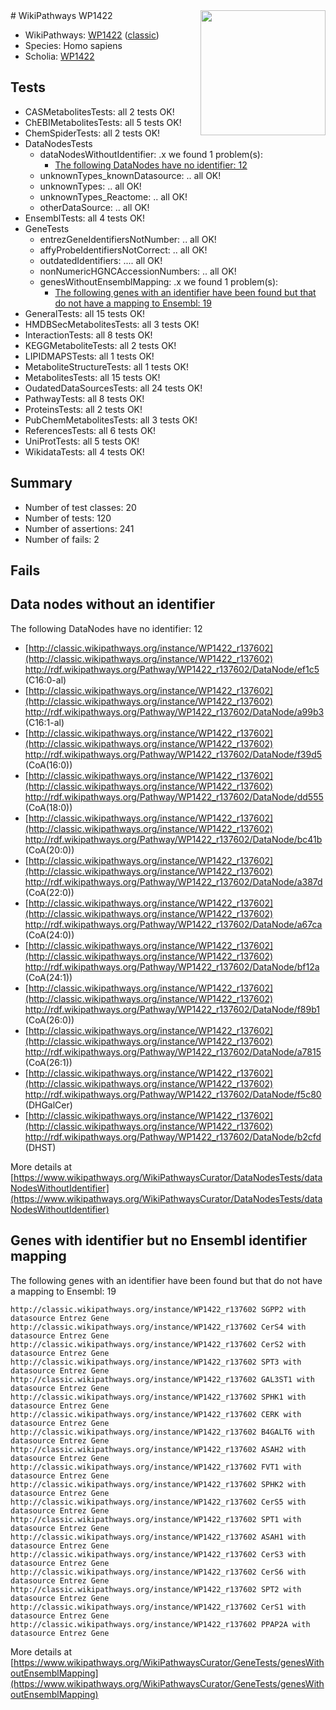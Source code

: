 <img style="float: right; width: 200px" src="https://upload.wikimedia.org/wikipedia/commons/thumb/8/83/Wplogo_with_text_500.png/640px-Wplogo_with_text_500.png" />
# WikiPathways WP1422

* WikiPathways: [WP1422](https://wikipathways.org/pathways/WP1422) ([classic](https://classic.wikipathways.org/instance/WP1422))
* Species: Homo sapiens
* Scholia: [WP1422](https://scholia.toolforge.org/wikipathways/WP1422)
## Tests
* CASMetabolitesTests: all 2 tests OK!
* ChEBIMetabolitesTests: all 5 tests OK!
* ChemSpiderTests: all 2 tests OK!
* DataNodesTests
    * dataNodesWithoutIdentifier: .x we found 1 problem(s):
        * [The following DataNodes have no identifier: 12](#8792c492)
    * unknownTypes_knownDatasource: .. all OK!
    * unknownTypes: .. all OK!
    * unknownTypes_Reactome: .. all OK!
    * otherDataSource: .. all OK!
* EnsemblTests: all 4 tests OK!
* GeneTests
    * entrezGeneIdentifiersNotNumber: .. all OK!
    * affyProbeIdentifiersNotCorrect: .. all OK!
    * outdatedIdentifiers: .... all OK!
    * nonNumericHGNCAccessionNumbers: .. all OK!
    * genesWithoutEnsemblMapping: .x we found 1 problem(s):
        * [The following genes with an identifier have been found but that do not have a mapping to Ensembl: 19](#c4e54316)
* GeneralTests: all 15 tests OK!
* HMDBSecMetabolitesTests: all 3 tests OK!
* InteractionTests: all 8 tests OK!
* KEGGMetaboliteTests: all 2 tests OK!
* LIPIDMAPSTests: all 1 tests OK!
* MetaboliteStructureTests: all 1 tests OK!
* MetabolitesTests: all 15 tests OK!
* OudatedDataSourcesTests: all 24 tests OK!
* PathwayTests: all 8 tests OK!
* ProteinsTests: all 2 tests OK!
* PubChemMetabolitesTests: all 3 tests OK!
* ReferencesTests: all 6 tests OK!
* UniProtTests: all 5 tests OK!
* WikidataTests: all 4 tests OK!


## Summary

* Number of test classes: 20
* Number of tests: 120
* Number of assertions: 241
* Number of fails: 2

## Fails

<a name="8792c492" />

## Data nodes without an identifier

The following DataNodes have no identifier: 12

* [http://classic.wikipathways.org/instance/WP1422_r137602](http://classic.wikipathways.org/instance/WP1422_r137602) http://rdf.wikipathways.org/Pathway/WP1422_r137602/DataNode/ef1c5 (C16:0-al)
* [http://classic.wikipathways.org/instance/WP1422_r137602](http://classic.wikipathways.org/instance/WP1422_r137602) http://rdf.wikipathways.org/Pathway/WP1422_r137602/DataNode/a99b3 (C16:1-al)
* [http://classic.wikipathways.org/instance/WP1422_r137602](http://classic.wikipathways.org/instance/WP1422_r137602) http://rdf.wikipathways.org/Pathway/WP1422_r137602/DataNode/f39d5 (CoA(16:0))
* [http://classic.wikipathways.org/instance/WP1422_r137602](http://classic.wikipathways.org/instance/WP1422_r137602) http://rdf.wikipathways.org/Pathway/WP1422_r137602/DataNode/dd555 (CoA(18:0))
* [http://classic.wikipathways.org/instance/WP1422_r137602](http://classic.wikipathways.org/instance/WP1422_r137602) http://rdf.wikipathways.org/Pathway/WP1422_r137602/DataNode/bc41b (CoA(20:0))
* [http://classic.wikipathways.org/instance/WP1422_r137602](http://classic.wikipathways.org/instance/WP1422_r137602) http://rdf.wikipathways.org/Pathway/WP1422_r137602/DataNode/a387d (CoA(22:0))
* [http://classic.wikipathways.org/instance/WP1422_r137602](http://classic.wikipathways.org/instance/WP1422_r137602) http://rdf.wikipathways.org/Pathway/WP1422_r137602/DataNode/a67ca (CoA(24:0))
* [http://classic.wikipathways.org/instance/WP1422_r137602](http://classic.wikipathways.org/instance/WP1422_r137602) http://rdf.wikipathways.org/Pathway/WP1422_r137602/DataNode/bf12a (CoA(24:1))
* [http://classic.wikipathways.org/instance/WP1422_r137602](http://classic.wikipathways.org/instance/WP1422_r137602) http://rdf.wikipathways.org/Pathway/WP1422_r137602/DataNode/f89b1 (CoA(26:0))
* [http://classic.wikipathways.org/instance/WP1422_r137602](http://classic.wikipathways.org/instance/WP1422_r137602) http://rdf.wikipathways.org/Pathway/WP1422_r137602/DataNode/a7815 (CoA(26:1))
* [http://classic.wikipathways.org/instance/WP1422_r137602](http://classic.wikipathways.org/instance/WP1422_r137602) http://rdf.wikipathways.org/Pathway/WP1422_r137602/DataNode/f5c80 (DHGalCer)
* [http://classic.wikipathways.org/instance/WP1422_r137602](http://classic.wikipathways.org/instance/WP1422_r137602) http://rdf.wikipathways.org/Pathway/WP1422_r137602/DataNode/b2cfd (DHST)


More details at [https://www.wikipathways.org/WikiPathwaysCurator/DataNodesTests/dataNodesWithoutIdentifier](https://www.wikipathways.org/WikiPathwaysCurator/DataNodesTests/dataNodesWithoutIdentifier)

<a name="c4e54316" />

## Genes with identifier but no Ensembl identifier mapping

The following genes with an identifier have been found but that do not have a mapping to Ensembl: 19
```
http://classic.wikipathways.org/instance/WP1422_r137602 SGPP2 with datasource Entrez Gene
http://classic.wikipathways.org/instance/WP1422_r137602 CerS4 with datasource Entrez Gene
http://classic.wikipathways.org/instance/WP1422_r137602 CerS2 with datasource Entrez Gene
http://classic.wikipathways.org/instance/WP1422_r137602 SPT3 with datasource Entrez Gene
http://classic.wikipathways.org/instance/WP1422_r137602 GAL3ST1 with datasource Entrez Gene
http://classic.wikipathways.org/instance/WP1422_r137602 SPHK1 with datasource Entrez Gene
http://classic.wikipathways.org/instance/WP1422_r137602 CERK with datasource Entrez Gene
http://classic.wikipathways.org/instance/WP1422_r137602 B4GALT6 with datasource Entrez Gene
http://classic.wikipathways.org/instance/WP1422_r137602 ASAH2 with datasource Entrez Gene
http://classic.wikipathways.org/instance/WP1422_r137602 FVT1 with datasource Entrez Gene
http://classic.wikipathways.org/instance/WP1422_r137602 SPHK2 with datasource Entrez Gene
http://classic.wikipathways.org/instance/WP1422_r137602 CerS5 with datasource Entrez Gene
http://classic.wikipathways.org/instance/WP1422_r137602 SPT1 with datasource Entrez Gene
http://classic.wikipathways.org/instance/WP1422_r137602 ASAH1 with datasource Entrez Gene
http://classic.wikipathways.org/instance/WP1422_r137602 CerS3 with datasource Entrez Gene
http://classic.wikipathways.org/instance/WP1422_r137602 CerS6 with datasource Entrez Gene
http://classic.wikipathways.org/instance/WP1422_r137602 SPT2 with datasource Entrez Gene
http://classic.wikipathways.org/instance/WP1422_r137602 CerS1 with datasource Entrez Gene
http://classic.wikipathways.org/instance/WP1422_r137602 PPAP2A with datasource Entrez Gene
```

More details at [https://www.wikipathways.org/WikiPathwaysCurator/GeneTests/genesWithoutEnsemblMapping](https://www.wikipathways.org/WikiPathwaysCurator/GeneTests/genesWithoutEnsemblMapping)

